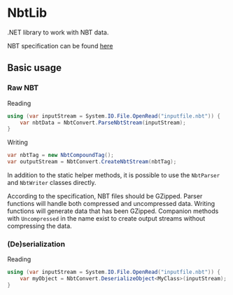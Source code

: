 # NbtLib

.NET library to work with NBT data.

NBT specification can be found [here](https://minecraft.gamepedia.com/NBT_format)

## Basic usage

### Raw NBT

Reading

```C#
using (var inputStream = System.IO.File.OpenRead("inputfile.nbt")) {
    var nbtData = NbtConvert.ParseNbtStream(inputStream);
}
```

Writing
```C#
var nbtTag = new NbtCompoundTag();
var outputStream = NbtConvert.CreateNbtStream(nbtTag);
```

In addition to the static helper methods, it is possible to use the `NbtParser` and `NbtWriter` classes directly.

According to the specification, NBT files should be GZipped.
Parser functions will handle both compressed and uncompressed data.
Writing functions will generate data that has been GZipped. Companion methods with `Uncompressed` in the name exist to create output streams without compressing the data.

### (De)serialization

Reading
```C#
using (var inputStream = System.IO.File.OpenRead("inputfile.nbt")) {
    var myObject = NbtConvert.DeserializeObject<MyClass>(inputStream);
}
```